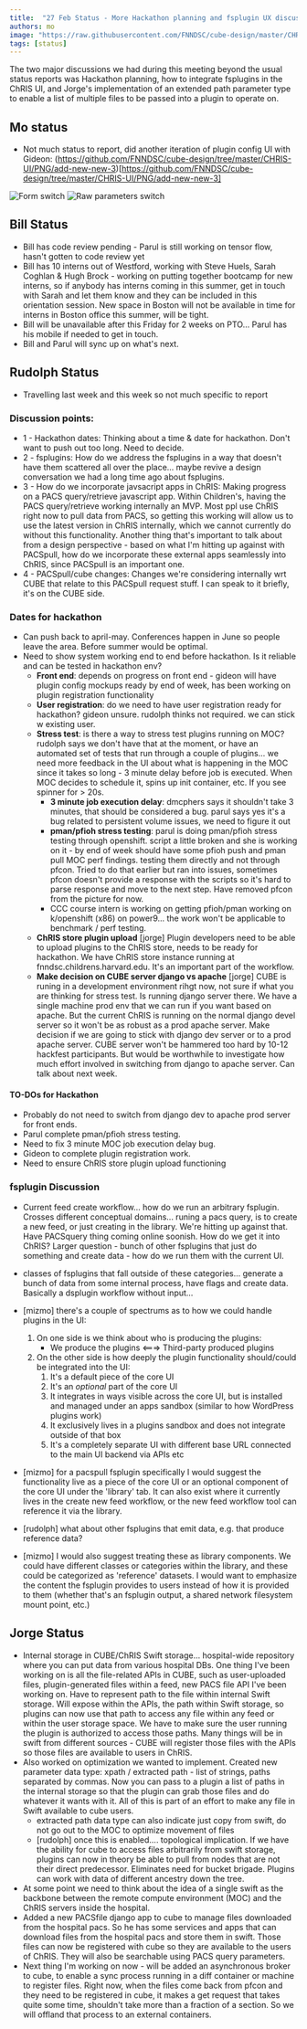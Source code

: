 ```yaml
---
title:  "27 Feb Status - More Hackathon planning and fsplugin UX discussion"
authors: mo
image: "https://raw.githubusercontent.com/FNNDSC/cube-design/master/CHRIS-UI/PNG/add-new-new-3/add-new-node_step2b-alt.png"
tags: [status]
---
```


The two major discussions we had during this meeting beyond the usual status reports was Hackathon planning, how to integrate fsplugins in the ChRIS UI, and Jorge's implementation of an extended path parameter type to enable a list of multiple files to be passed into a plugin to operate on.

<!--truncate-->

## Mo status ##

- Not much status to report, did another iteration of plugin config UI with Gideon: (https://github.com/FNNDSC/cube-design/tree/master/CHRIS-UI/PNG/add-new-new-3)[https://github.com/FNNDSC/cube-design/tree/master/CHRIS-UI/PNG/add-new-new-3]

![Form switch](https://raw.githubusercontent.com/FNNDSC/cube-design/master/CHRIS-UI/PNG/add-new-new-3/add-new-node_step2b-alt.png)
![Raw parameters switch](https://raw.githubusercontent.com/FNNDSC/cube-design/master/CHRIS-UI/PNG/add-new-new-3/add-new-node_step2b.png)

## Bill Status ##

- Bill has code review pending - Parul is still working on tensor flow, hasn't gotten to code review yet
- Bill has 10 interns out of Westford, working with Steve Huels, Sarah Coghlan & Hugh Brock - working on putting together bootcamp for new interns, so if anybody has interns coming in this summer, get in touch with Sarah and let them know and they can be included in this orientation session. New space in Boston will not be available in time for interns in Boston office this summer, will be tight.
- Bill will be unavailable after this Friday for 2 weeks on PTO... Parul has his mobile if needed to get in touch.
- Bill and Parul will sync up on what's next.

## Rudolph Status ##

- Travelling last week and this week so not much specific to report

### Discussion points: ###
- 1 - Hackathon dates: Thinking about a time & date for hackathon. Don't want to push out too long. Need to decide.
- 2 - fsplugins: How do we address the fsplugins in a way that doesn't have them scattered all over the place... maybe revive a design conversation we had a long time ago about fsplugins. 
- 3 - How do we incorporate javsacript apps in ChRIS: Making progress on a PACS query/retrieve javascript app. Within Children's, having the PACS query/retrieve working internally an MVP. Most ppl use ChRIS right now to pull data from PACS, so getting this working will allow us to use the latest version in ChRIS internally, which we cannot currently do without this functionality. Another thing that's important to talk about from a design perspective - based on what I'm hitting up against with PACSpull, how do we incorporate these external apps seamlessly into ChRIS, since PACSpull is an important one.
- 4 - PACSpull/cube changes: Changes we're considering internally wrt CUBE that relate to this PACSpull request stuff. I can speak to it briefly, it's on the CUBE side.

### Dates for hackathon ###

- Can push back to april-may. Conferences happen in June so people leave the area. Before summer would be optimal.
- Need to show system working end to end before hackathon. Is it reliable and can be tested in hackathon env?
   - **Front end**: depends on progress on front end - gideon will have plugin config mockups ready by end of week, has been working on plugin registration functionality
   - **User registration**: do we need to have user registration ready for hackathon? gideon unsure. rudolph thinks not required. we can stick w existing user.
   - **Stress test**: is there a way to stress test plugins running on MOC? rudolph says we don't have that at the moment, or have an automated set of tests that run through a couple of plugins... we need more feedback in the UI about what is happening in the MOC since it takes so long - 3 minute delay before job is executed. When MOC decides to schedule it, spins up init container, etc. If you see spinner for > 20s. 
     - **3 minute job execution delay**: dmcphers says it shouldn't take 3 minutes, that should be considered a bug. parul says yes it's a bug related to persistent volume issues, we need to figure it out 
     - **pman/pfioh stress testing**: parul is doing pman/pfioh stress testing through openshift. script a little broken and she is working on it - by end of week should have some pfioh push and pman pull MOC perf findings. testing them directly and not through pfcon. Tried to do that earlier but ran into issues, sometimes pfcon doesn't provide a response with the scripts so it's hard to parse response and move to the next step. Have removed pfcon from the picture for now.
     - CCC course intern is working on getting pfioh/pman working on k/openshift (x86) on power9... the work won't be applicable to benchmark / perf testing.
   - **ChRIS store plugin upload** [jorge] Plugin developers need to be able to upload plugins to the ChRIS store, needs to be ready for hackathon. We have ChRIS store instance running at fnndsc.childrens.harvard.edu. It's an important part of the workflow.
   - **Make decision on CUBE server django vs apache** [jorge] CUBE is runing in a development environment rihgt now, not sure if what you are thinking for stress test. Is running django server there. We have a single machine prod env that we can run if you want based on apache. But the current ChRIS is running on the normal django devel server so it won't be as robust as a prod apache server. Make decision if we are going to stick with django dev server or to a prod apache server. CUBE server won't be hammered too hard by 10-12 hackfest participants. But would be worthwhile to investigate how much effort involved in switching from django to apache server. Can talk about next week.

#### TO-DOs for Hackathon ####
- Probably do not need to switch from django dev to apache prod server for front ends.
- Parul complete pman/pfioh stress testing.
- Need to fix 3 minute MOC job execution delay bug.
- Gideon to complete plugin registration work. 
- Need to ensure ChRIS store plugin upload functioning

### fsplugin Discussion ###

- Current feed create workflow... how do we run an arbitrary fsplugin. Crosses different conceptual domains... runing a pacs query, is to create a new feed, or just creating in the library. We're hitting up against that. Have PACSquery thing coming online soonish. How do we get it into ChRIS? Larger question - bunch of other fsplugins that just do something and create data - how do we run them with the current UI. 
- classes of fsplugins that fall outside of these categories... generate a bunch of data from some internal process, have flags and create data. Basically a dsplugin workflow without input... 

- [mizmo] there's a couple of spectrums as to how we could handle plugins in the UI:
  1. On one side is we think about who is producing the plugins:
     - We produce the plugins <===> Third-party produced plugins
  1. On the other side is how deeply the plugin functionality should/could be integrated into the UI:
     1. It's a default piece of the core UI
     1. It's an *optional* part of the core UI
     1. It integrates in ways visible across the core UI, but is installed and managed under an apps sandbox (similar to how WordPress plugins work)
     1. It exclusively lives in a plugins sandbox and does not integrate outside of that box
     1. It's a completely separate UI with different base URL connected to the main UI backend via APIs etc

- [mizmo] for a pacspull fsplugin specifically I would suggest the functionality live as a piece of the core UI or an optional component of the core UI under the 'library' tab. It can also exist where it currently lives in the create new feed workflow, or the new feed workflow tool can reference it via the library. 
- [rudolph] what about other fsplugins that emit data, e.g. that produce reference data?
- [mizmo] I would also suggest treating these as library components. We could have different classes or categories within the library, and these could be categorized as 'reference' datasets. I would want to emphasize the content the fsplugin provides to users instead of how it is provided to them (whether that's an fsplugin output, a shared network filesystem mount point, etc.) 


## Jorge Status ##

- Internal storage in CUBE/ChRIS Swift storage... hospital-wide repository where you can put data from various hospital DBs. One thing I've been working on is all the file-related APIs in CUBE, such as user-uploaded files, plugin-generated files within a feed, new PACS file API I've been working on. Have to represent path to the file within internal Swift storage. Will expose within the APIs, the path within Swift storage, so plugins can now use that path to access any file within any feed or within the user storage space. We have to make sure the user running the plugin is authorized to access those paths. Many things will be in swift from different sources - CUBE will register those files with the APIs so those files are available to users in ChRIS.
- Also worked on optimization we wanted to implement. Created new parameter data type: xpath / extracted path - list of strings, paths separated by commas. Now you can pass to a plugin a list of paths in the internal storage so that the plugin can grab those files and do whatever it wants with it. All of this is part of an effort to make any file in Swift available to cube users. 
  - extracted path data type can also indicate just copy from swift, do not go out to the MOC to optimize movement of files
  - [rudolph] once this is enabled.... topological implication. If we have the ability for cube to access files arbitrarily from swift storage, plugins can now in theory be able to pull from nodes that are not their direct predecessor. Eliminates need for bucket brigade. Plugins can work with data of different ancestry down the tree.
- At some point we need to think about the idea of a single swift as the backbone between the remote compute environment (MOC) and the ChRIS servers inside the hospital.
- Added a new PACSfile django app to cube to manage files downloaded from the hospital pacs. So he has some services and apps that can download files from the hospital pacs and store them in swift. Those files can now be registered with cube so they are available to the users of ChRIS. They will also be searchable using PACS query parameters.
- Next thing I'm working on now - will be added an asynchronous broker to cube, to enable a sync process running in a diff container or machine to register files. Right now, when the files come back from pfcon and they need to be registered in cube, it makes a get request that takes quite some time, shouldn't take more than a fraction of a section. So we will offland that process to an external containers. 
